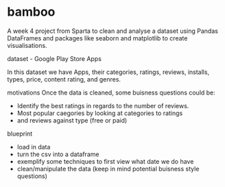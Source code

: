 # bamboo
A week 4 project from Sparta to clean and analyse a dataset using Pandas DataFrames and packages like seaborn and matplotlib to create visualisations.



dataset - Google Play Store Apps

In this dataset we have Apps, their categories, ratings, reviews, installs, types, price,
content rating, and genres. 


motivations
Once the data is cleaned, some buisness questions could be:
- Identify the best ratings in regards to the number of reviews. 
- Most popular caegories by looking at categories to ratings 
- and reviews against type (free or paid)



blueprint
- load in data
- turn the csv into a dataframe
- exemplify some techniques to first view what date we do have 
- clean/manipulate the data (keep in mind potential buisness style questions)

